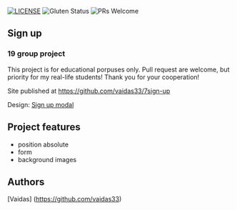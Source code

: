 [![LICENSE](https://img.shields.io/badge/license-MIT-blue.svg?style=flat-square)](https://github.com/belauzas/HTML5-website-template/blob/master/LICENSE.md)
![Gluten Status](https://img.shields.io/badge/Gluten-Free-green.svg)
![PRs Welcome](https://img.shields.io/badge/PRs-welcome-brightgreen.svg)

## Sign up
### 19 group project

This project is for educational porpuses only. Pull request are welcome, but priority for my real-life students! Thank you for your cooperation!

Site published at https://github.com/vaidas33/7sign-up

Design: [Sign up modal](https://cdn.discordapp.com/attachments/648536139677958156/648860801997996052/day1dr.png)

## Project features
- position absolute
- form
- background images

## Authors
[Vaidas] (https://github.com/vaidas33)